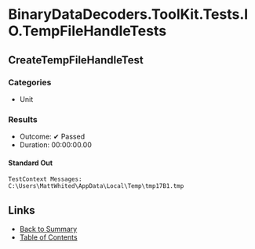 # BinaryDataDecoders.ToolKit.Tests.IO.TempFileHandleTests

## CreateTempFileHandleTest

### Categories

* Unit

### Results

* Outcome: ✔ Passed
* Duration: 00:00:00.00

#### Standard Out

```
TestContext Messages:
C:\Users\MattWhited\AppData\Local\Temp\tmp17B1.tmp
```

## Links

* [Back to Summary](../Summary.md)
* [Table of Contents](../../TOC.md)
